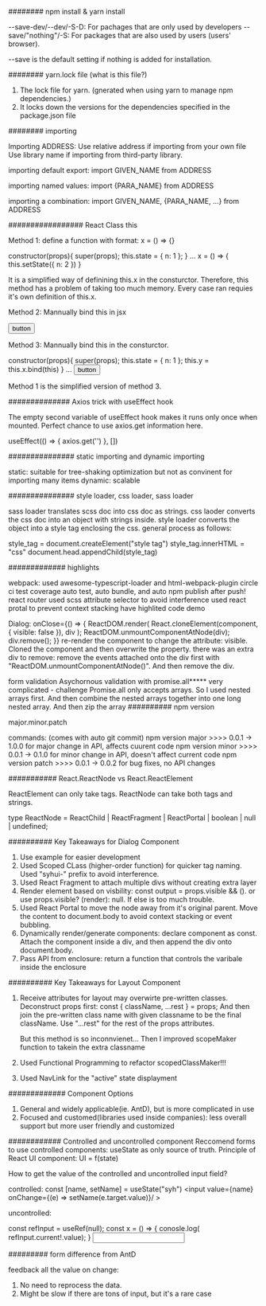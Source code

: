 <title>Project Notes</title>

######## npm install & yarn install

--save-dev/--dev/-S-D: For pachages that are only used by developers
--save/"nothing"/-S: For packages that are also used by users (users' browser).

--save is the default setting if nothing is added for installation.

######## yarn.lock file (what is this file?)

1. The lock file for yarn. (gnerated when using yarn to manage npm dependencies.)
2. It locks down the versions for the dependencies specified in the package.json file

######## importing

Importing ADDRESS:
Use relative address if importing from your own file
Use library name if importing from third-party library.

importing default export:
import GIVEN_NAME from ADDRESS

importing named values:
import {PARA_NAME} from ADDRESS

importing a combination:
import GIVEN_NAME, {PARA_NAME, ...} from ADDRESS

################# React Class this

Method 1:
define a function with format: x = () => {}

constructor(props){
super(props);
this.state = {
n: 1
};
}
...
x = () => {
this.setState({
n: 2
})
}

It is a simplified way of definining this.x in the consturctor. Therefore, this method has a problem of taking too much memory. Every case ran requies it's own definition of this.x.

Method 2:
Mannually bind this in jsx

<button onClick={this.x.bind(this)}>button</button>

Method 3:
Mannually bind this in the consturctor.

constructor(props){
super(props);
this.state = {
n: 1
};
this.y = this.x.bind(this)
}
...
<button onClick={this.x.bind(this)}>button</button>

Method 1 is the simplified version of method 3.

############## Axios trick with useEffect hook

The empty second variable of useEffect hook makes it runs only once when mounted.
Perfect chance to use axios.get information here.

useEffect(() => {
axios.get('')
}, [])

############### static importing and dynamic importing

static: suitable for tree-shaking optimization but not as convinent for importing many items
dynamic: scalable

############### style loader, css loader, sass loader

sass loader translates scss doc into css doc as strings.
css laoder converts the css doc into an object with strings inside.
style loader converts the object into a style tag enclosing the css. general process as follows:

style_tag = document.createElement("style tag")
style_tag.innerHTML = "css"
document.head.appendChild(style_tag)

############# highlights

webpack: used awesome-typescript-loader and html-webpack-plugin
circle ci
test coverage
auto test, auto bundle, and auto npm publish after push!
react router
used scss attribute selector to avoid interference
used react protal to prevent context stacking
have highlited code demo

Dialog:
onClose={() => {
ReactDOM.render(
React.cloneElement(component, { visible: false }),
div
);
ReactDOM.unmountComponentAtNode(div);
div.remove();
}}
re-render the component to change the attribute: visible. Cloned the component and then overwrite the property.
there was an extra div to remove: remove the events attached onto the div first with "ReactDOM.unmountComponentAtNode()". And then remove the div.

form validation
Asychornous validation with promise.all**\*** very complicated - challenge
Promise.all only accepts arrays. So I used nested arrays first. And then combine the nested arrays together into one long nested array. And then zip the array
########## npm version

major.minor.patch

commands:
(comes with auto git commit)
npm version major >>>> 0.0.1 -> 1.0.0 for major change in API, affects cuurent code
npm version minor >>>> 0.0.1 -> 0.1.0 for minor change in API, doesn't affect current code
npm version patch >>>> 0.0.1 -> 0.0.2 for bug fixes, no API changes

########### React.ReactNode vs React.ReactElement

ReactElement can only take tags. ReactNode can take both tags and strings.

type ReactNode = ReactChild | ReactFragment | ReactPortal | boolean | null | undefined;

########## Key Takeaways for Dialog Component

1. Use example for easier development
2. Used Scoped CLass (higher-order function) for quicker tag naming. Used "syhui-" prefix to avoid interference.
3. Used React Fragment to attach multiple divs without creating extra layer
4. Render element based on visbility: const output = props.visible && (<Fragment></Fragment>). or use props.visible? (render): null. If else is too much trouble.
5. Used React Portal to move the node away from it's original parent. Move the content to document.body to avoid context stacking or event bubbling.
6. Dynamically render/generate components: declare component as const. Attach the component inside a div, and then append the div onto document.body.
7. Pass API from enclosure: return a function that controls the varibale inside the enclosure

########## Key Takeaways for Layout Component

1. Receive attributes for layout may overwirte pre-written classes.
   Deconstruct props first:
   const { className, ...rest } = props;
   And then join the pre-written class name with given classname to be the final className. Use "...rest" for the rest of the props attributes.
   <div className={[sc(), className].join(" ")} {...rest}>

    But this method is so inconnvienet... Then I improved scopeMaker function to takein the extra classname

2. Used Functional Programming to refactor scopedClassMaker!!!
3. Used NavLink for the "active" state displayment

############# Component Options

1. General and widely applicable(ie. AntD), but is more complicated in use
2. Focused and customed(libraries used inside companies): less overall support but more user friendly and customized

############ Controlled and uncontrolled component
Reccomend forms to use controlled components: useState as only source of truth.
Principle of React UI component: UI = f(state)

How to get the value of the controlled and uncontrolled input field?

controlled:
const [name, setName] = useState("syh")
<input value={name} onChange={(e) => setName(e.target.value)}/ >

uncontrolled:

const refInput = useRef<HTMLInputElement>(null);
const x = () => {
conosle.log( refInput.current!.value);
}
<input defaultValue={name} ref={refInput} type="text" onBlur={x}/>

######### form difference from AntD

feedback all the value on change:

1. No need to reprocess the data.
2. Might be slow if there are tons of input, but it's a rare case
